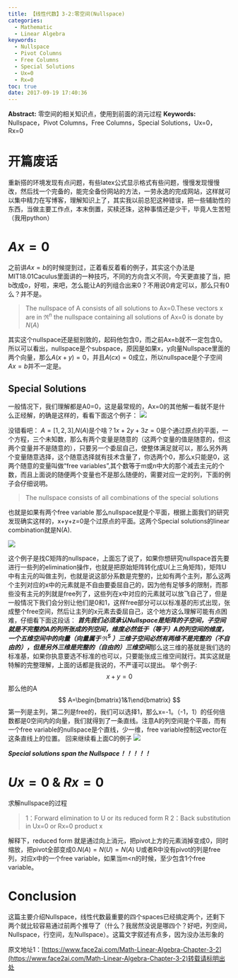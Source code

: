 ```yaml
---
title: 【线性代数】3-2:零空间(Nullspace)
categories:
  - Mathematic
  - Linear Algebra
keywords:
  - Nullspace
  - Pivot Columns
  - Free Columns
  - Special Solutions
  - Ux=0
  - Rx=0
toc: true
date: 2017-09-19 17:40:36
---
```


**Abstract:** 零空间的相关知识点，使用到前面的消元过程
**Keywords:** Nullspace，Pivot Columns，Free Columns，Special Solutions，Ux=0，Rx=0

<!--more-->

# 开篇废话
重新搭的环境发现有点问题，有些latex公式显示格式有些问题，慢慢发现慢慢改，然后找一个完备的，能完全备份网站的方法，一劳永逸的完成网站，这样就可以集中精力在写博客，理解知识上了，其实我以前总犯这种错误，把一些辅助性的东西，当做主要工作点，本末倒置，买椟还珠，这种事情还是少干，毕竟人生苦短（我用python）

# $Ax=0$
之前讲$Ax=b$的时候提到过，正着看反着看的例子，其实这个办法是MIT18.01Caculus里面讲的一种技巧，不同的方向含义不同，今天更直接了当，把b改成o，好啦，来吧，怎么能让A的列组合出来0？不用说0肯定可以，那么只有0么？并不是。
>The nullspace of A consists of all solutions to Ax=0.These vectors x are in $\Re^n$ the nullspace containing all solutions of Ax=0 is donate by $N(A)$

其实这个nullspace还是挺别致的，起码他包含0，而之前Ax=b就不一定包含0。所以可以看出，nullspace是个subspace，原因是如果x，y向量Nullspace里面的两个向量，那么$A(x+y)=0$，并且$A(cx)=0$成立，所以nullspace是个子空间 $Ax=b$并不一定是。
## Special Solutions
一般情况下，我们理解都是A0=0，这是最常规的，Ax=0的其他解一看就不是什么正经解，的确是这样的，看看下面这个例子：
![](https://tony4ai-1251394096.cos.ap-hongkong.myqcloud.com/blog_images/Math-Linear-Algebra-Chapter-3-2/例子1.png)

没错看吧：
$A=[1,2,3]$,$N(A)$是个啥？$1x+2y+3z=0$是个通过原点的平面，一个方程，三个未知数，那么有两个变量是随意的（这两个变量的值是随意的，但这两个变量并不是随意的），只要另一个委屈自己，使整体满足就可以，那么另外两个变量随意选择，这个随意选择就有技术含量了，你选两个0，那么x只能是0，这两个随意的变量叫做“free variables”,其个数等于m或n中大的那个减去主元的个数，而且上面说的随便两个变量也不是那么随便的，需要对应一定的列，下面的例子会仔细说明。

>The nullspace consists of all combinations of the special solutions

也就是如果有两个free variable 那么nullspace就是个平面，根据上面我们的研究发现确实这样的，x+y+z=0是个过原点的平面。这两个Special solutions的linear combination就是N(A).

![](https://tony4ai-1251394096.cos.ap-hongkong.myqcloud.com/blog_images/Math-Linear-Algebra-Chapter-3-2/又一个例子.png)

这个例子是找C矩阵的nullspace，上面忘了说了，如果你想研究nullspace首先要进行一些列的elimination操作，也就是把原始矩阵转化成U(上三角矩阵)，矩阵U中有主元的叫做主列，也就是说这部分系数是完整的，比如有两个主列，那么这两个主列对应的x中的元素就是不自由要委屈自己的，因为他有足够多的限制，而那些没有主元的列就是free列了，这些列在x中对应的元素就可以放飞自己了，但是一般情况下我们会分别让他们是0和1，这样free部分可以以标准基的形式出现，张成整个free空间，然后让主列的x元素去委屈自己，这个地方这么理解可能有点困难，仔细看下面这段话：
***首先我们必须承认Nullspace是矩阵的子空间，子空间就是不完整的A的列所张成的列空间，维度必然低于（等于）A的列空间的维度，一个五维空间中的向量（向量属于 $\Re^5$ ）三维子空间必然有两维不是完整的（不自由的），但是另外三维是完整的（自由的）三维空间***那么这三维的基就是我们选的标准基，如果你执意要选不标准的也可以，只要能张成三维空间就行。其实这就是特解的完整理解，上面的话都是我说的，不严谨可以提出。
举个例子:
$$
x+y=0
$$
那么他的A
$$
A=\begin{bmatrix}1&1\end{bmatrix}
$$
第一列是主列，第二列是free的，我们可以选择1，那么x=-1。（-1，1）的任何倍数都是0空间内的向量，我们就得到了一条直线。注意A的列空间是个平面，而有一个free variable的nullspace是个直线，少一维，free variable控制这vector在这条直线上的位置。
回来继续看上面C的例子
![](https://tony4ai-1251394096.cos.ap-hongkong.myqcloud.com/blog_images/Math-Linear-Algebra-Chapter-3-2/例子的解.png)

***Special solutions span the Nullspace！！！！！***
# $Ux=0$ & $Rx=0$
求解nullspace的过程
>1：Forward elimination to U or its reduced form R
>2：Back substitution in Ux=0 or Rx=0 product x


解释下，reduced form 就是通过向上消元，把pivot上方的元素消掉变成0，同时缩放，把pivot全部变成0.$N(A)=N(U)=N(A)$
U或者R中没有pivot的列是free列，对应x中的一个free variable，如果当m<n的时候，至少包含1个free variable。

# Conclusion
这篇主要介绍Nullspace，线性代数最重要的四个spaces已经搞定两个，还剩下两个就比较容易通过前两个推导了（什么？我居然没说是哪四个？好吧，列空间，Nullspace，行空间，左Nullspace）。这篇文字叙述有点多，因为没办法形象的





原文地址1：[https://www.face2ai.com/Math-Linear-Algebra-Chapter-3-2](https://www.face2ai.com/Math-Linear-Algebra-Chapter-3-2)转载请标明出处
